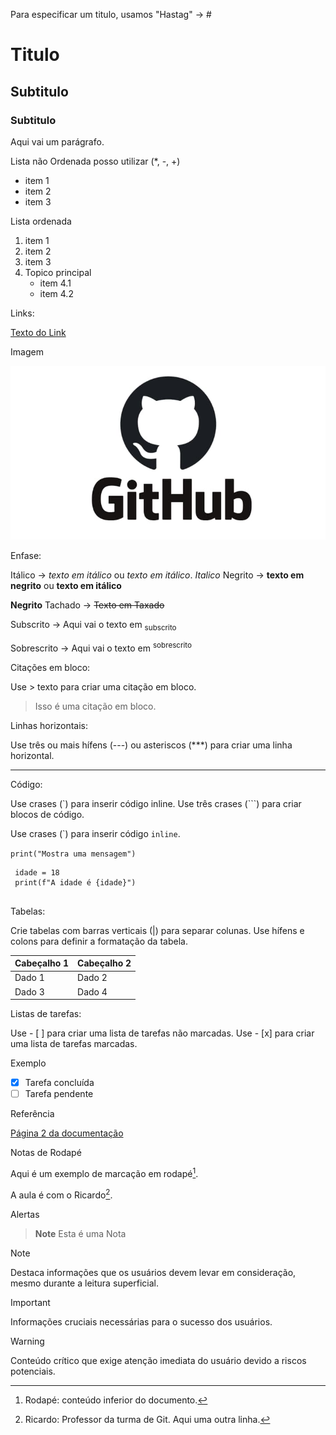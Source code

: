 Para especificar um titulo, usamos "Hastag" -> # 

# Titulo 
## Subtitulo
### Subtitulo

Aqui vai um parágrafo.



Lista não Ordenada posso utilizar (*, -, +)

* item 1
* item 2
* item 3

Lista ordenada
1. item 1
2. item 2
3. item 3
4. Topico principal
   * item 4.1
   * item 4.2


Links:


[Texto do Link](https://github.com/opereiraricardo/uc10_Documento)



Imagem


![Imagem](https://github.com/opereiraricardo/uc10_Documento/blob/main/GitHub.jpg)


Enfase:

Itálico ->   *texto em itálico* ou _texto em itálico_.
_Italico_
Negrito -> **texto em negrito** ou __texto em itálico__ 

**Negrito**
Tachado -> ~~Texto em Taxado~~

Subscrito -> Aqui vai o texto em <sub> subscrito </sub>

Sobrescrito -> Aqui vai o texto em <sup> sobrescrito </sup>


Citações em bloco:

Use > texto para criar uma citação em bloco.

> Isso é uma citação em bloco.

Linhas horizontais:

Use três ou mais hífens (---) ou asteriscos (***) para criar uma linha horizontal.

---


Código:

Use crases (`) para inserir código inline.
Use três crases (```) para criar blocos de código.

Use crases (\`) para inserir código `inline`.

`print("Mostra uma mensagem") `

```
 idade = 18
 print(f"A idade é {idade}")
 
```


Tabelas:

Crie tabelas com barras verticais (|) para separar colunas.
Use hífens e colons para definir a formatação da tabela.

| Cabeçalho 1 | Cabeçalho 2 |
|------------ |------------ |
| Dado 1      | Dado 2      |
| Dado 3      | Dado 4      |

Listas de tarefas:
    
Use - [ ] para criar uma lista de tarefas não marcadas.
Use - [x] para criar uma lista de tarefas marcadas.

Exemplo
- [x] Tarefa concluída
- [ ] Tarefa pendente

Referência

[Página 2 da documentação](pagina.md)


Notas de Rodapé

Aqui é um exemplo de marcação em rodapé[^1].

A aula é com o Ricardo[^2].

[^1]: Rodapé: conteúdo inferior do documento.
[^2]: Ricardo: Professor da turma de Git.
  Aqui uma outra linha.


Alertas
> **Note**
> Esta é uma Nota

> [!NOTE]
> Destaca informações que os usuários devem levar em consideração, mesmo durante a leitura superficial.

> [!IMPORTANT]
> Informações cruciais necessárias para o sucesso dos usuários.

> [!WARNING]
> Conteúdo crítico que exige atenção imediata do usuário devido a riscos potenciais.















